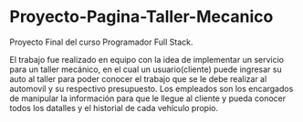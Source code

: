 # Proyecto-Pagina-Taller-Mecanico

Proyecto Final del curso Programador Full Stack.

El trabajo fue realizado en equipo con la idea de implementar un servicio para un taller mecánico, en el cual un usuario(cliente) puede ingresar su auto al taller
para poder conocer el trabajo que se le debe realizar al automovil y su respectivo presupuesto.
Los empleados son los encargados de manipular la información para que le llegue al cliente y pueda conocer todos los datalles y el historial de cada vehículo propio.
